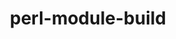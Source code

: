 ---
title: "perl-module-build"
layout: cache
categories: [package, develop-2025-01-12]
meta: {"versions": ["0.4234"], "compilers": ["gcc@=11.1.0", "gcc@=11.4.0", "gcc@=13.2.0"], "oss": ["ubuntu20.04", "ubuntu22.04", "ubuntu24.04"], "platforms": ["linux"], "targets": ["x86_64_v3"], "stacks": ["data-vis-sdk", "e4s", "hep", "ml-linux-x86_64-rocm", "root"], "num_specs": 3, "num_specs_by_stack": {"data-vis-sdk": 1, "root": 3, "e4s": 1, "hep": 1, "ml-linux-x86_64-rocm": 1}}
spec_details: [{"hash": "g5eoeiz3nwsx4amniexouhjgpmyjhvrh", "compiler": "gcc@=11.1.0", "versions": ["0.4234"], "os": "ubuntu20.04", "platform": "linux", "target": "x86_64_v3", "variants": ["build_system=perl"], "stacks": ["data-vis-sdk", "root"], "size": "-", "tarball": "https://binaries.spack.io/develop-2025-01-12/build_cache/linux-ubuntu20.04-x86_64_v3/gcc-11.1.0/perl-module-build-0.4234/linux-ubuntu20.04-x86_64_v3-gcc-11.1.0-perl-module-build-0.4234-g5eoeiz3nwsx4amniexouhjgpmyjhvrh.spack"}, {"hash": "htmu6v7ghgn5i4l33pvxicnskk5hjdj4", "compiler": "gcc@=11.4.0", "versions": ["0.4234"], "os": "ubuntu22.04", "platform": "linux", "target": "x86_64_v3", "variants": ["build_system=perl"], "stacks": ["e4s", "root", "hep"], "size": "-", "tarball": "https://binaries.spack.io/develop-2025-01-12/build_cache/linux-ubuntu22.04-x86_64_v3/gcc-11.4.0/perl-module-build-0.4234/linux-ubuntu22.04-x86_64_v3-gcc-11.4.0-perl-module-build-0.4234-htmu6v7ghgn5i4l33pvxicnskk5hjdj4.spack"}, {"hash": "axkt73s3ppd33mntkf4a7r5fnvwq6ebw", "compiler": "gcc@=13.2.0", "versions": ["0.4234"], "os": "ubuntu24.04", "platform": "linux", "target": "x86_64_v3", "variants": ["build_system=perl"], "stacks": ["ml-linux-x86_64-rocm", "root"], "size": "-", "tarball": "https://binaries.spack.io/develop-2025-01-12/build_cache/linux-ubuntu24.04-x86_64_v3/gcc-13.2.0/perl-module-build-0.4234/linux-ubuntu24.04-x86_64_v3-gcc-13.2.0-perl-module-build-0.4234-axkt73s3ppd33mntkf4a7r5fnvwq6ebw.spack"}]
---